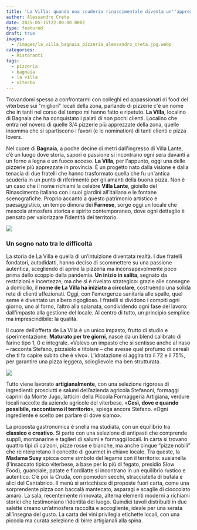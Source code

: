 ```yaml
---
title: 'La Villa: quando una scuderia rinascimentale diventa un''apprezzata pizzeria '
author: Alessandro Creta
date: 2025-05-15T22:00:00.000Z
type: featured
draft: true
images:
  - /images/la_villa_bagnaia_pizzeria_alessandro_creta.jpg.webp
categories:
  - Ristoranti
tags:
  - pizzeria
  - bagnaia
  - la villa
  - viterbo
---
```


Trovandomi spesso a confrontarmi con colleghi ed appassionati di food del viterbese sui "migliori" locali della zona, parlando di pizzerie c'è un nome che in tanti nel corso del tempo mi hanno fatto e ripetuto. **La Villa**, localino di Bagnaia che ha conquistato i palati di non pochi clienti. Localino che entra nel novero di quelle 3/4 pizzerie più apprezzate della zona, quelle insomma che si spartiscono i favori (e le nomination) di tanti clienti e pizza lovers. 

Nel cuore di **Bagnaia**, a poche decine di metri dall'ingresso di Villa Lante, c’è un luogo dove storia, sapori e passione si incontrano ogni sera davanti a un forno a legna e un fuoco acceso. **La Villa**, per l'appunto, oggi una delle pizzerie più apprezzate in provincia. È un progetto nato dalla visione e dalla tenacia di due fratelli che hanno trasformato quella che fu un'antica scuderia in un punto di riferimento per gli amanti della buona pizza. Non è un caso che il nome richiami la celebre **Villa Lante**, gioiello del Rinascimento italiano con i suoi giardini all’italiana e le fontane scenografiche. Proprio accanto a questo patrimonio artistico e paesaggistico, un tempo dimora dei **Farnese**, sorge oggi un locale che mescola atmosfera storica e spirito contemporaneo, dove ogni dettaglio è pensato per valorizzare l’identità del territorio.

![](/images/villa_lante_bagnaia_pizza_alessandro_creta_viterbo.png.webp)

### Un sogno nato tra le difficoltà

La storia de La Villa è quella di un’intuizione diventata realtà. I due fratelli fondatori, autodidatti, hanno deciso di scommettere su una passione autentica, scegliendo di aprire la pizzeria ma inconsapevolmente poco prima dello scoppio della pandemia. **Un inizio in salita**, segnato da restrizioni e incertezze, ma che si è rivelato strategico: grazie alle consegne a domicilio, il **nome de La Villa ha iniziato a circolare**, costruendo una solida rete di clienti affezionati. Oggi, con l'emergenza sanitaria alle spalle, quel seme è diventato un albero rigoglioso. I fratelli si dividono i compiti ogni giorno, uno al forno, l’altro alla spianata, condividendo ogni fase del lavoro: dall’impasto alla gestione del locale. Al centro di tutto, un principio semplice ma imprescindibile: la qualità.

Il cuore dell’offerta de La Villa è un unico impasto, frutto di studio e sperimentazione. **Maturato per tre giorni**, nasce da un blend calibrato di farine tipo 1, 0 e integrale. «Volevo un impasto che si sentisse anche al naso – racconta Stefano, pizzaiolo e titolare – che avesse quel profumo di cereali che ti fa capire subito che è vivo». L’idratazione si aggira tra il 72 e il 75%, per garantire una pizza leggera, scioglievole ma ben strutturata.

![](/images/la_villa_bagnaia.jpg.webp)

Tutto viene lavorato **artigianalmente**, con una selezione rigorosa di ingredienti: prosciutti e salumi dell’azienda agricola Stefanoni, formaggi caprini da Monte Jugo, latticini della Piccola Formaggeria Artigiana, verdure locali raccolte da aziende agricole del viterbese. «**Così, dove e quando possibile, raccontiamo il territorio**», spiega ancora Stefano. «Ogni ingrediente è scelto per parlare di dove siamo».

La proposta gastronomica è snella ma studiata, con un equilibrio tra **classico e creativo**. Si parte con una selezione di antipasti che comprende supplì, montanarine e taglieri di salumi e formaggi locali. In carta si trovano quattro tipi di calzoni, pizze rosse e bianche, ma anche cinque “pizze nobili” che reinterpretano il concetto di gourmet in chiave locale. Tra queste, la **Madama Susy** spicca come simbolo del legame con il territorio: susianella (l'insaccato tipico viterbese, a base per lo più di fegato, presidio Slow Food), guanciale, patate e fiordilatte si incontrano in un equilibrio rustico e autentico. C’è poi la Cruda, con pomodori secchi, stracciatella di bufala e alici del Cantabrico. Il menù si arricchisce di proposte fuori carta, come una sorprendente pizza con baccalà mantecato, asparagi e scaglie di cioccolato amaro. La sala, recentemente rinnovata, alterna elementi moderni a richiami storici che testimoniano l’identità del luogo. Quindici tavoli distribuiti in due salette creano un’atmosfera raccolta e accogliente, ideale per una serata all’insegna del gusto. La carta dei vini privilegia etichette locali, con una piccola ma curata selezione di birre artigianali alla spina.
